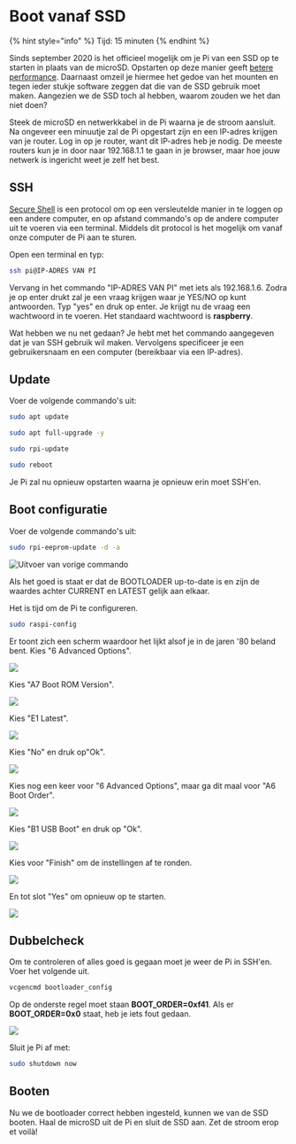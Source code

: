 # Boot vanaf SSD

{% hint style="info" %}
Tijd: 15 minuten
{% endhint %}

Sinds september 2020 is het officieel mogelijk om je Pi van een SSD op te starten in plaats van de microSD. Opstarten op deze manier geeft [betere performance](https://www.tomshardware.com/news/raspberry-pi-4-ssd-test,39811.html). Daarnaast omzeil je hiermee het gedoe van het mounten en tegen ieder stukje software zeggen dat die van de SSD gebruik moet maken. Aangezien we de SSD toch al hebben, waarom zouden we het dan niet doen?

Steek de microSD en netwerkkabel in de Pi waarna je de stroom aansluit. Na ongeveer een minuutje zal de Pi opgestart zijn en een IP-adres krijgen van je router. Log in op je router, want dit IP-adres heb je nodig. De meeste routers kun je in door naar 192.168.1.1 te gaan in je browser, maar hoe jouw netwerk is ingericht weet je zelf het best.

## SSH

[Secure Shell](https://nl.wikipedia.org/wiki/Secure_Shell) is een protocol om op een versleutelde manier in te loggen op een andere computer, en op afstand commando's op de andere computer uit te voeren via een terminal. Middels dit protocol is het mogelijk om vanaf onze computer de Pi aan te sturen.

Open een terminal en typ:

```bash
ssh pi@IP-ADRES VAN PI
```

Vervang in het commando "IP-ADRES VAN PI" met iets als 192.168.1.6. Zodra je op enter drukt zal je een vraag krijgen waar je YES/NO op kunt antwoorden. Typ "yes" en druk op enter. Je krijgt nu de vraag een wachtwoord in te voeren. Het standaard wachtwoord is **raspberry**.

Wat hebben we nu net gedaan? Je hebt met het commando aangegeven dat je van SSH gebruik wil maken. Vervolgens specificeer je een gebruikersnaam en een computer \(bereikbaar via een IP-adres\).

## Update

Voer de volgende commando's uit:

```bash
sudo apt update
```

```bash
sudo apt full-upgrade -y
```

```bash
sudo rpi-update
```

```bash
sudo reboot
```

Je Pi zal nu opnieuw opstarten waarna je opnieuw erin moet SSH'en.

## Boot configuratie

Voer de volgende commando's uit:

```bash
sudo rpi-eeprom-update -d -a
```

![Uitvoer van vorige commando](../.gitbook/assets/screenshot-2020-11-01-at-12.30.51.png)

Als het goed is staat er dat de BOOTLOADER up-to-date is en zijn de waardes achter CURRENT en LATEST gelijk aan elkaar.

Het is tijd om de Pi te configureren.

```bash
sudo raspi-config
```

Er toont zich een scherm waardoor het lijkt alsof je in de jaren '80 beland bent. Kies "6 Advanced Options".

![](../.gitbook/assets/screenshot-2020-11-01-at-12.32.30.png)

Kies "A7 Boot ROM Version".

![](../.gitbook/assets/screenshot-2020-11-01-at-12.32.35.png)

Kies "E1 Latest".

![](../.gitbook/assets/screenshot-2020-11-01-at-12.32.53.png)

Kies "No" en druk op"Ok".

![](../.gitbook/assets/screenshot-2020-11-01-at-12.33.07.png)

Kies nog een keer voor "6 Advanced Options", maar ga dit maal voor "A6 Boot Order".

![](../.gitbook/assets/screenshot-2020-11-01-at-12.33.34.png)

Kies "B1 USB Boot" en druk op "Ok".

![](../.gitbook/assets/screenshot-2020-11-01-at-12.33.39.png)

Kies voor "Finish" om de instellingen af te ronden.

![](../.gitbook/assets/screenshot-2020-11-01-at-12.34.09.png)

En tot slot "Yes" om opnieuw op te starten.

![](../.gitbook/assets/screenshot-2020-11-01-at-12.34.14.png)

## Dubbelcheck

Om te controleren of alles goed is gegaan moet je weer de Pi in SSH'en. Voer het volgende uit.

```bash
vcgencmd bootloader_config
```

Op de onderste regel moet staan **BOOT\_ORDER=0xf41**. Als er **BOOT\_ORDER=0x0** staat, heb je iets fout gedaan.

![](../.gitbook/assets/screenshot-2020-11-01-at-12.35.32.png)

Sluit je Pi af met:

```bash
sudo shutdown now
```

## Booten

Nu we de bootloader correct hebben ingesteld, kunnen we van de SSD booten. Haal de microSD uit de Pi en sluit de SSD aan. Zet de stroom erop et voilà!

